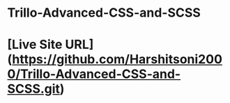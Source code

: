 # Trillo-Advanced-CSS-and-SCSS

# [Live Site URL] (https://github.com/Harshitsoni2000/Trillo-Advanced-CSS-and-SCSS.git)
